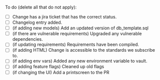 To do (delete all that do not apply):

 - [ ] Change has a jira ticket that has the correct status.
 - [ ] Changelog entry added.
 - [ ] (if adding new models) Add an updated version of db_template.sql
 - [ ] (if there are vulnerable requirements) Upgraded any vulnerable dependencies.
 - [ ] (if updating requirements) Requirements have been compiled.
 - [ ] (if adding HTML) Change is accessible to the standards we subscribe to.
 - [ ] (if adding env vars) Added any new environment variable to vault.
 - [ ] (if adding feature flags) Cleaned up old flags
 - [ ] (if changing the UI) Add a printscreen to the PR
